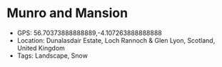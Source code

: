 # Munro and Mansion

- GPS: 56.70373888888889,-4.107263888888888
- Location: Dunalasdair Estate, Loch Rannoch & Glen Lyon, Scotland, United Kingdom
- Tags: Landscape, Snow
